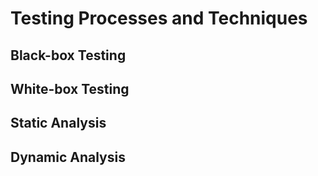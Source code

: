 # Testing Processes and Techniques

## Black-box Testing


## White-box Testing


## Static Analysis


## Dynamic Analysis

